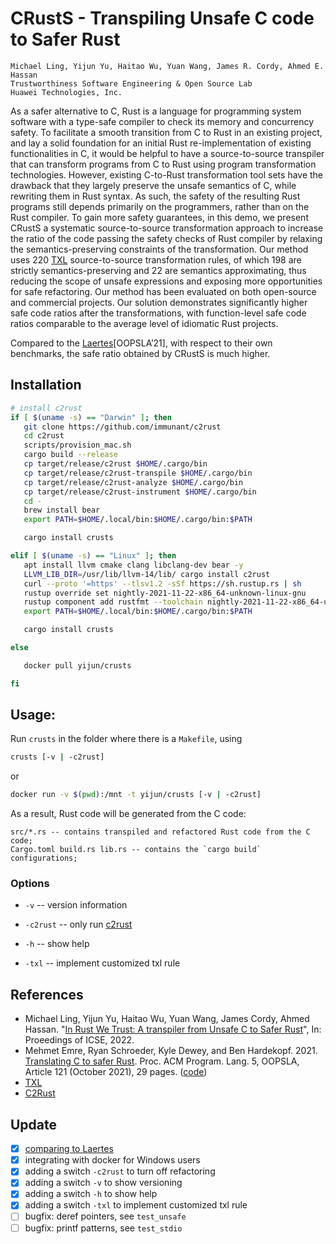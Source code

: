 # CRustS - Transpiling Unsafe C code to Safer Rust

```
Michael Ling, Yijun Yu, Haitao Wu, Yuan Wang, James R. Cordy, Ahmed E. Hassan
Trustworthiness Software Engineering & Open Source Lab
Huawei Technologies, Inc.
```

As a safer alternative to C, Rust is a language for programming system software
with a type-safe compiler to check its memory and concurrency safety. To
facilitate a smooth transition from C to Rust in an existing project, and lay a
solid foundation for an initial Rust re-implementation of existing
functionalities in C, it would be helpful to have a source-to-source transpiler
that can transform programs from C to Rust using program transformation
technologies. However, existing C-to-Rust transformation tool sets have the
drawback that they largely preserve the unsafe semantics of C, while rewriting
them in Rust syntax. As such, the safety of the resulting Rust programs still
depends primarily on the programmers, rather than on the Rust compiler. To gain
more safety guarantees, in this demo, we present CRustS a systematic
source-to-source transformation approach to increase the ratio of the code
passing the safety checks of Rust compiler by relaxing the semantics-preserving
constraints of the transformation. Our method uses 220 [TXL](http://txl.ca)
source-to-source transformation rules, of which 198 are strictly
semantics-preserving and 22 are semantics approximating, thus reducing the
scope of unsafe expressions and exposing more opportunities for safe
refactoring. Our method has been evaluated on both open-source and commercial
projects. Our solution demonstrates significantly higher safe code ratios after
the transformations, with function-level safe code ratios comparable to the
average level of idiomatic Rust projects.

Compared to the [Laertes](https://doi.org/10.1145/3485498)[OOPSLA’21], with
respect to their own benchmarks, the safe ratio obtained by CRustS is much
higher.


## Installation

```bash
# install c2rust
if [ $(uname -s) == "Darwin" ]; then
   git clone https://github.com/immunant/c2rust 
   cd c2rust
   scripts/provision_mac.sh
   cargo build --release
   cp target/release/c2rust $HOME/.cargo/bin
   cp target/release/c2rust-transpile $HOME/.cargo/bin
   cp target/release/c2rust-analyze $HOME/.cargo/bin
   cp target/release/c2rust-instrument $HOME/.cargo/bin
   cd -
   brew install bear
   export PATH=$HOME/.local/bin:$HOME/.cargo/bin:$PATH

   cargo install crusts

elif [ $(uname -s) == "Linux" ]; then
   apt install llvm cmake clang libclang-dev bear -y
   LLVM_LIB_DIR=/usr/lib/llvm-14/lib/ cargo install c2rust
   curl --proto '=https' --tlsv1.2 -sSf https://sh.rustup.rs | sh
   rustup override set nightly-2021-11-22-x86_64-unknown-linux-gnu
   rustup component add rustfmt --toolchain nightly-2021-11-22-x86_64-unknown-linux-gnu
   export PATH=$HOME/.local/bin:$HOME/.cargo/bin:$PATH

   cargo install crusts

else

   docker pull yijun/crusts

fi
```

## Usage:

Run `crusts` in the folder where there is a `Makefile`, using

```bash
crusts [-v | -c2rust]
```
or 
```bash
docker run -v $(pwd):/mnt -t yijun/crusts [-v | -c2rust]
```

As a result, Rust code will be generated from the C code:
```
src/*.rs -- contains transpiled and refactored Rust code from the C code;
Cargo.toml build.rs lib.rs -- contains the `cargo build` configurations;
```

### Options

* `-v` -- version information

* `-c2rust` -- only run [c2rust](https://github.com/immunant/c2rust)

* `-h` -- show help 

* `-txl` -- implement customized txl rule

## References
* Michael Ling, Yijun Yu, Haitao Wu, Yuan Wang, James Cordy, Ahmed Hassan. "[In Rust We Trust: A transpiler from Unsafe C to Safer Rust](https://ieeexplore.ieee.org/document/9793767)", In: Proeedings of ICSE, 2022. 
* Mehmet Emre, Ryan Schroeder, Kyle Dewey, and Ben Hardekopf. 2021. [Translating C to safer Rust](https://doi.org/10.1145/3485498). Proc. ACM Program. Lang. 5, OOPSLA, Article 121 (October 2021), 29 pages. ([code](https://zenodo.org/record/5442253#.Y61WJtXP3iB))
* [TXL](https://github.com/CordyJ/OpenTxl)
* [C2Rust](https://github.com/immunant/c2rust)


## Update

- [x] [comparing to Laertes](https://trusted-programming.github.io/articles/work-in-progress/Tools/CRustS.html)
- [x] integrating with docker for Windows users
- [x] adding a switch `-c2rust` to turn off refactoring
- [x] adding a switch `-v` to show versioning
- [x] adding a switch `-h` to show help
- [x] adding a switch `-txl` to implement customized txl rule
- [ ] bugfix: deref pointers, see `test_unsafe`
- [ ] bugfix: printf patterns, see `test_stdio`
